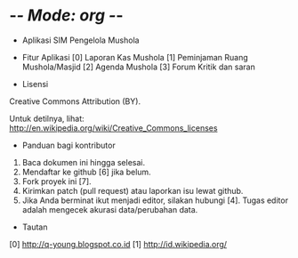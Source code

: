 # -*- Mode: org -*-

* Aplikasi SIM Pengelola Mushola

* Fitur Aplikasi
[0] Laporan Kas Mushola
[1] Peminjaman Ruang Mushola/Masjid
[2] Agenda Mushola
[3] Forum Kritik dan saran

* Lisensi

Creative Commons Attribution (BY).

Untuk detilnya, lihat: http://en.wikipedia.org/wiki/Creative_Commons_licenses

* Panduan bagi kontributor

1. Baca dokumen ini hingga selesai.
2. Mendaftar ke github [6] jika belum.
3. Fork proyek ini [7].
4. Kirimkan patch (pull request) atau laporkan isu lewat github.
5. Jika Anda berminat ikut menjadi editor, silakan hubungi [4]. Tugas editor
   adalah mengecek akurasi data/perubahan data.


* Tautan

[0] http://q-young.blogspot.co.id
[1] http://id.wikipedia.org/


